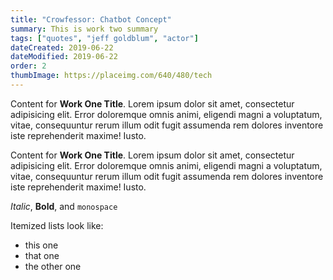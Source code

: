 ```yaml
---
title: "Crowfessor: Chatbot Concept"
summary: This is work two summary
tags: ["quotes", "jeff goldblum", "actor"]
dateCreated: 2019-06-22
dateModified: 2019-06-22
order: 2
thumbImage: https://placeimg.com/640/480/tech
---
```


Content for **Work One Title**. Lorem ipsum dolor sit amet, consectetur adipisicing elit. Error doloremque omnis animi, eligendi magni a voluptatum, vitae, consequuntur rerum illum odit fugit assumenda rem dolores inventore iste reprehenderit maxime! Iusto.

Content for **Work One Title**. Lorem ipsum dolor sit amet, consectetur adipisicing elit. Error doloremque omnis animi, eligendi magni a voluptatum, vitae, consequuntur rerum illum odit fugit assumenda rem dolores inventore iste reprehenderit maxime! Iusto.

*Italic*, **Bold**, and `monospace`

Itemized lists look like:

  * this one
  * that one
  * the other one